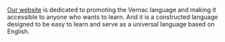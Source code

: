 
[Our website](https://www.zhutaosheng.com/vernac) is dedicated to promoting the Vernac language and making it accessible to anyone who wants to learn. And it is a constructed language designed to be easy to learn and serve as a universal language based on English.